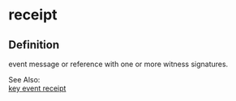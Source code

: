 # receipt
## Definition
event message or reference with one or more witness signatures.

See Also:  
[key event receipt](key-event-receipt)